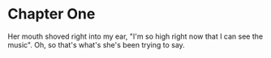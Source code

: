 # Chapter One

Her mouth shoved right into my ear, "I'm so high right now that I can see the music".
Oh, so that's what's she's been trying to say.